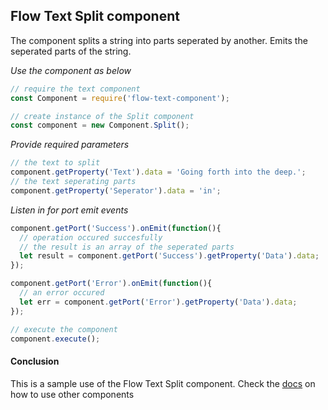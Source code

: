 ## Flow Text Split component
The component splits a string into parts seperated by another. Emits the seperated parts of the string.

*Use the component as below*

```javascript
// require the text component
const Component = require('flow-text-component');

// create instance of the Split component
const component = new Component.Split();
```

*Provide required parameters*

```javascript
// the text to split
component.getProperty('Text').data = 'Going forth into the deep.';
// the text seperating parts
component.getProperty('Seperator').data = 'in';
```

*Listen in for port emit events*
```javascript
component.getPort('Success').onEmit(function(){
  // operation occured succesfully
  // the result is an array of the seperated parts
  let result = component.getPort('Success').getProperty('Data').data;
});

component.getPort('Error').onEmit(function(){
  // an error occured
  let err = component.getPort('Error').getProperty('Data').data;
});

// execute the component
component.execute();
```

#### Conclusion

This is a sample use of the Flow Text Split component. Check the [docs](./../docs/) on how to use other components